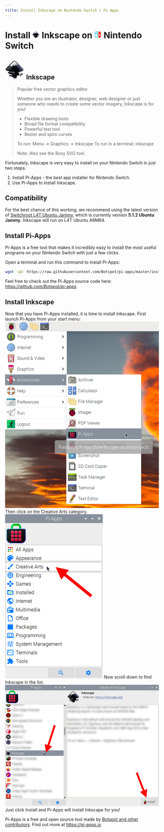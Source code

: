 ```yaml
---
title: Install Inkscape on Nintendo Switch | Pi-Apps
---
```

<div class="simple-install-content content">

# Install <img src="/img/app-icons/Inkscape/icon-64.png" height=24> Inkscape on <img src=/img/other-icons/switch-icon.svg height=24> Nintendo Switch

## <img src="/img/app-icons/Inkscape/icon-64.png"> Inkscape
> Popular free vector graphics editor
> 
> Whether you are an illustrator, designer, web designer or just someone who needs to create some vector imagery, Inkscape is for you!
> 
> - Flexible drawing tools
> - Broad file format compatibility
> - Powerful text tool
> - Bezier and spiro curves
> 
> To run: Menu -> Graphics -> Inkscape
> To run in a terminal: inkscape
> 
> Note: Also see the Boxy SVG tool.

Fortunately, Inkscape is very easy to install on your Nintendo Switch in just two steps.
1. Install Pi-Apps - the best app installer for Nintendo Switch.
2. Use Pi-Apps to install Inkscape.
</div>
<div class="simple-install-content content">

## Compatibility
For the best chance of this working, we recommend using the latest version of [Switchroot L4T Ubuntu Jammy](https://wiki.switchroot.org/wiki/linux/l4t-ubuntu-jammy-installation-guide), which is currently version **5.1.2 Ubuntu Jammy**.
Inkscape will run on L4T Ubuntu ARM64.
</div>
<div class="simple-install-content content">

## Install Pi-Apps

Pi-Apps is a free tool that makes it incredibly easy to install the most useful programs on your Nintendo Switch with just a few clicks.

Open a terminal and run this command to install Pi-Apps:
```bash
wget -qO- https://raw.githubusercontent.com/Botspot/pi-apps/master/install | bash
```
Feel free to check out the Pi-Apps source code here: https://github.com/Botspot/pi-apps
</div>
<div class="simple-install-content content">

## Install Inkscape

Now that you have Pi-Apps installed, it is time to install Inkscape.
First launch Pi-Apps from your start menu:
<img src="/img/start-menu.png">
Then click on the Creative Arts category.
<img src="/img/category-selections/Creative Arts.png">
Now scroll down to find Inkscape in the list.
<img src="/img/app-icons/Inkscape/app-selection.png">
Just click Install and Pi-Apps will install Inkscape for you!
</div>
<div class="simple-install-content content">

Pi-Apps is a free and open source tool made by [Botspot and other contributors](/about/#contributors). Find out more at https://pi-apps.io
</div>
